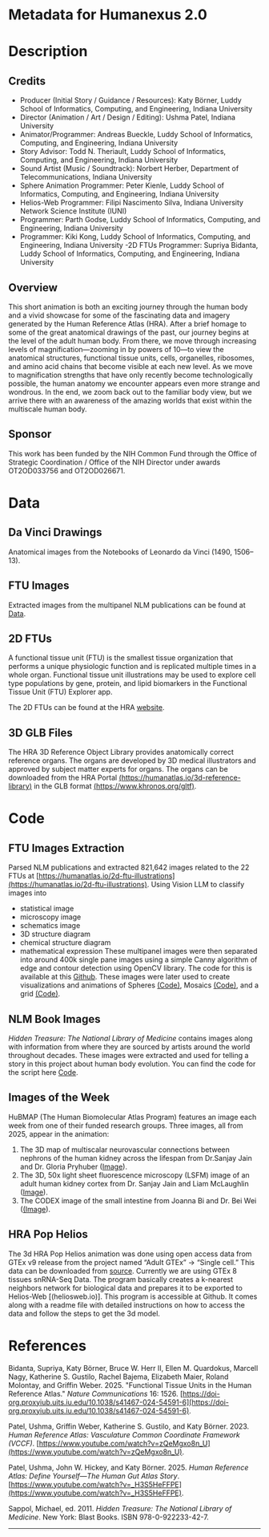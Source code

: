 # Metadata for Humanexus 2.0

# Description

## Credits

- Producer (Initial Story / Guidance / Resources): Katy Börner, Luddy School of Informatics, Computing, and Engineering, Indiana University
- Director (Animation / Art / Design / Editing): Ushma Patel, Indiana University
- Animator/Programmer: Andreas Bueckle, Luddy School of Informatics, Computing, and Engineering, Indiana University
- Story Advisor: Todd N. Theriault, Luddy School of Informatics, Computing, and Engineering, Indiana University
- Sound Artist (Music / Soundtrack): Norbert Herber, Department of Telecommunications, Indiana University
- Sphere Animation Programmer: Peter Kienle, Luddy School of Informatics, Computing, and Engineering, Indiana University
- Helios-Web Programmer: Filipi Nascimento Silva, Indiana University Network Science Institute (IUNI)
- Programmer: Parth Godse, Luddy School of Informatics, Computing, and Engineering, Indiana University
- Programmer: Kiki Kong, Luddy School of Informatics, Computing, and Engineering, Indiana University
-2D FTUs Programmer: Supriya Bidanta, Luddy School of Informatics, Computing, and Engineering, Indiana University

## Overview

This short animation is both an exciting journey through the human body and a vivid showcase for some of the fascinating data and imagery generated by the Human Reference Atlas (HRA). After a brief homage to some of the great anatomical drawings of the past, our journey begins at the level of the adult human body. From there, we move through increasing levels of magnification—zooming in by powers of 10—to view the anatomical structures, functional tissue units, cells, organelles, ribosomes, and amino acid chains that become visible at each new level. As we move to magnification strengths that have only recently become technologically possible, the human anatomy we encounter appears even more strange and wondrous. In the end, we zoom back out to the familiar body view, but we arrive there with an awareness of the amazing worlds that exist within the multiscale human body.

## Sponsor

This work has been funded by the NIH Common Fund through the Office of Strategic Coordination / Office of the NIH Director under awards OT2OD033756 and OT2OD026671.

# Data

## Da Vinci Drawings

Anatomical images from the Notebooks of Leonardo da Vinci (1490, 1506–13).

## FTU Images

Extracted images from the multipanel NLM publications can be found at [Data](https://drive.google.com/drive/u/0/folders/1U59da-zREHxIQsuy1CMMXTsmOgSiymjB).

## 2D FTUs

A functional tissue unit (FTU) is the smallest tissue organization that performs a unique physiologic function and is replicated multiple times in a whole organ. Functional tissue unit illustrations may be used to explore cell type populations by gene, protein, and lipid biomarkers in the Functional Tissue Unit (FTU) Explorer app.

The 2D FTUs can be found at the HRA [website](https://humanatlas.io/2d-ftu-illustrations?releaseVersion=2.3).

## 3D GLB Files

The HRA 3D Reference Object Library provides anatomically correct reference organs. The organs are developed by 3D medical illustrators and approved by subject matter experts for organs. The organs can be downloaded from the HRA Portal [(https://humanatlas.io/3d-reference-library)](https://humanatlas.io/3d-reference-library) in the GLB format [(https://www.khronos.org/gltf)](https://www.khronos.org/gltf).

# Code

## FTU Images Extraction

Parsed NLM publications and extracted 821,642 images related to the 22 FTUs at [https://humanatlas.io/2d-ftu-illustrations](https://humanatlas.io/2d-ftu-illustrations). Using Vision LLM to classify images into
- statistical image
- microscopy image
- schematics image
- 3D structure diagram
- chemical structure diagram
- mathematical expression
These multipanel images were then separated into around 400k single pane images using a simple Canny algorithm of edge and contour detection using OpenCV library. The code for this is available at this [Github](https://github.com/cns-iu/cns-humanexus-2.0/tree/main/2.PubMed%20Extract%20Script). These images were later used to create visualizations and animations of Spheres [(Code)](https://github.com/cns-iu/cns-humanexus-2.0), Mosaics [(Code)](https://github.com/cns-iu/cns-humanexus-2.0/tree/main/3b-Mosaic), and a grid [(Code)](https://github.com/cns-iu/cns-humanexus-2.0/tree/main/3a-Grid).

## NLM Book Images

*Hidden Treasure: The National Library of Medicine* contains images along with information from where they are sourced by artists around the world throughout decades. These images were extracted and used for telling a story in this project about human body evolution. You can find the code for the script here [Code](https://github.com/cns-iu/cns-humanexus-2.0/tree/main/1.NLM_extract_script).

## Images of the Week

HuBMAP (The Human Biomolecular Atlas Program) features an image each week from one of their funded research groups. Three images, all from 2025, appear in the animation:
1. The 3D map of multiscalar neurovascular connections between nephrons of the human kidney across the lifespan from Dr.Sanjay Jain and Dr. Gloria Pryhuber ([Image](https://drive.google.com/drive/u/0/folders/1h5KcDTwdarBs7bNgf_staNMSKB1N_8kg)).
2. The 3D, 50x light sheet fluorescence microscopy (LSFM) image of an adult human kidney cortex from Dr. Sanjay Jain and Liam McLaughlin ([Image](https://drive.google.com/drive/u/0/folders/1h5KcDTwdarBs7bNgf_staNMSKB1N_8kg)).
3. The CODEX image of the small intestine from Joanna Bi and Dr. Bei Wei ([(Image](https://drive.google.com/drive/u/0/folders/1h5KcDTwdarBs7bNgf_staNMSKB1N_8kg)).

## HRA Pop Helios

The 3d HRA Pop Helios animation was done using open access data from GTEx v9 release from the project named “Adult GTEx” -> “Single cell.” This data can be downloaded from [source](https://gtexportal.org/home/downloads/adult-gtex/single_cell). Currently we are using GTEx 8 tissues snRNA-Seq Data. The program basically creates a k-nearest neighbors network for biological data and prepares it to be exported to Helios-Web [(heliosweb.io)]. This program is accessible at Github. It comes along with a readme file with detailed instructions on how to access the data and follow the steps to get the 3d model.

# References

Bidanta, Supriya, Katy Börner, Bruce W. Herr II, Ellen M. Quardokus, Marcell Nagy, Katherine S. Gustilo, Rachel Bajema, Elizabeth Maier, Roland Molontay, and Griffin Weber. 2025. "Functional Tissue Units in the Human Reference Atlas." *Nature Communications* 16: 1526. [https://doi-org.proxyiub.uits.iu.edu/10.1038/s41467-024-54591-6](https://doi-org.proxyiub.uits.iu.edu/10.1038/s41467-024-54591-6). 

Patel, Ushma, Griffin Weber, Katherine S. Gustilo, and Katy Börner. 2023. *Human Reference Atlas: Vasculature Common Coordinate Framework (VCCF)*. [https://www.youtube.com/watch?v=zQeMgxo8n_U](https://www.youtube.com/watch?v=zQeMgxo8n_U). 

Patel, Ushma, John W. Hickey, and Katy Börner. 2025. *Human Reference Atlas: Define Yourself—The Human Gut Atlas Story*. [https://www.youtube.com/watch?v=_H3S5HeFFPE](https://www.youtube.com/watch?v=_H3S5HeFFPE). 

Sappol, Michael, ed. 2011. *Hidden Treasure: The National Library of Medicine*. New York: Blast Books. ISBN 978-0-922233-42-7.

---




